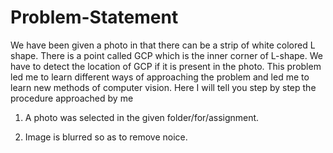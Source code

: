 # Problem-Statement
We have been given a photo in that there can be a strip of white colored L shape. There is a point called GCP which is the inner corner of L-shape.
We have to detect the location of GCP if it is present in the photo.
This problem led me to learn different ways of approaching the problem and led me to learn new methods of computer vision. Here I will tell you step by step the procedure approached by me

1. A photo was selected in the given folder/for/assignment.

2. Image is blurred so as to remove noice.

